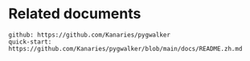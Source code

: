 # Related documents

    github: https://github.com/Kanaries/pygwalker
    quick-start: https://github.com/Kanaries/pygwalker/blob/main/docs/README.zh.md
